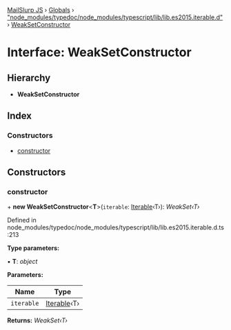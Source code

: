 [MailSlurp JS](../README.md) › [Globals](../globals.md) › ["node_modules/typedoc/node_modules/typescript/lib/lib.es2015.iterable.d"](../modules/_node_modules_typedoc_node_modules_typescript_lib_lib_es2015_iterable_d_.md) › [WeakSetConstructor](_node_modules_typedoc_node_modules_typescript_lib_lib_es2015_iterable_d_.weaksetconstructor.md)

# Interface: WeakSetConstructor

## Hierarchy

* **WeakSetConstructor**

## Index

### Constructors

* [constructor](_node_modules_typedoc_node_modules_typescript_lib_lib_es2015_iterable_d_.weaksetconstructor.md#constructor)

## Constructors

###  constructor

\+ **new WeakSetConstructor**<**T**>(`iterable`: [Iterable](_node_modules_typedoc_node_modules_typescript_lib_lib_es2015_iterable_d_.iterable.md)‹T›): *WeakSet‹T›*

Defined in node_modules/typedoc/node_modules/typescript/lib/lib.es2015.iterable.d.ts:213

**Type parameters:**

▪ **T**: *object*

**Parameters:**

Name | Type |
------ | ------ |
`iterable` | [Iterable](_node_modules_typedoc_node_modules_typescript_lib_lib_es2015_iterable_d_.iterable.md)‹T› |

**Returns:** *WeakSet‹T›*
